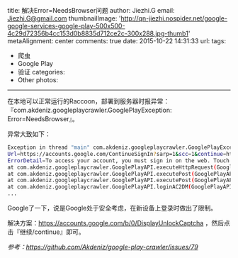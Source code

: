title: 解决Error=NeedsBrowser问题
author: Jiezhi.G
email: Jiezhi.G@gmail.com
thumbnailImage: 'http://qn-jiezhi.nospider.net/google-google-services-google-play-500x500-4c29d72356b4cc153d0b8835d712ce2c-300x288.jpg-thumb1'
metaAlignment: center
comments: true
date: 2015-10-22 14:31:33
url:
tags:
- 爬虫
- Google Play
- 验证
categories:
- Other
photos:
---
在本地可以正常运行的Raccoon，部署到服务器时报异常：『com.akdeniz.googleplaycrawler.GooglePlayException: Error=NeedsBrowser』。
<!--more-->

异常大致如下：
```bash
Exception in thread "main" com.akdeniz.googleplaycrawler.GooglePlayException: Error=NeedsBrowser
Url=https://accounts.google.com/ContinueSignIn?sarp=1&scc=1&continue=https%3A%2F%2Faccounts.google.com%2Fo%2Fandroid%2Fauth%3Fhl%3Den_us%26xoauth_display_name%3DAndroid%2BLogin%2BService%26source%3DAndroid%2BLogin&plt=AKgnsbvpYOFQNYD02v2gawgW73Qa_H9ymB1OhI6mqifo1tfMndMaVWA6wyfuVSN94w4003Kc6lz9gJ51fjnAY97fXoMvEHTlV0AqVIwRpHNwcNMS50dFsO7e7dveFv-8HhJRvfDHHruJy7MJH-Gq808p3U_LANxN0g0irHHDcf3o4TjFQC1GHpg2abYrIkPYuea4qVhzHgN2gI7tduYeFF7VTSLhQ-SQIHWLmgMhnfrTGMBsgWUPN7w
ErrorDetail=To access your account, you must sign in on the web. Touch Next to start browser sign-in.
at com.akdeniz.googleplaycrawler.GooglePlayAPI.executeHttpRequest(GooglePlayAPI.java:522)
at com.akdeniz.googleplaycrawler.GooglePlayAPI.executePost(GooglePlayAPI.java:482)
at com.akdeniz.googleplaycrawler.GooglePlayAPI.executePost(GooglePlayAPI.java:462)
at com.akdeniz.googleplaycrawler.GooglePlayAPI.loginAC2DM(GooglePlayAPI.java:180)
...
```
Google了一下，说是Google处于安全考虑，在新设备上登录时做出了限制。

解决方案：https://accounts.google.com/b/0/DisplayUnlockCaptcha ，然后点击『继续/continue』即可。

*参考：https://github.com/Akdeniz/google-play-crawler/issues/79*
